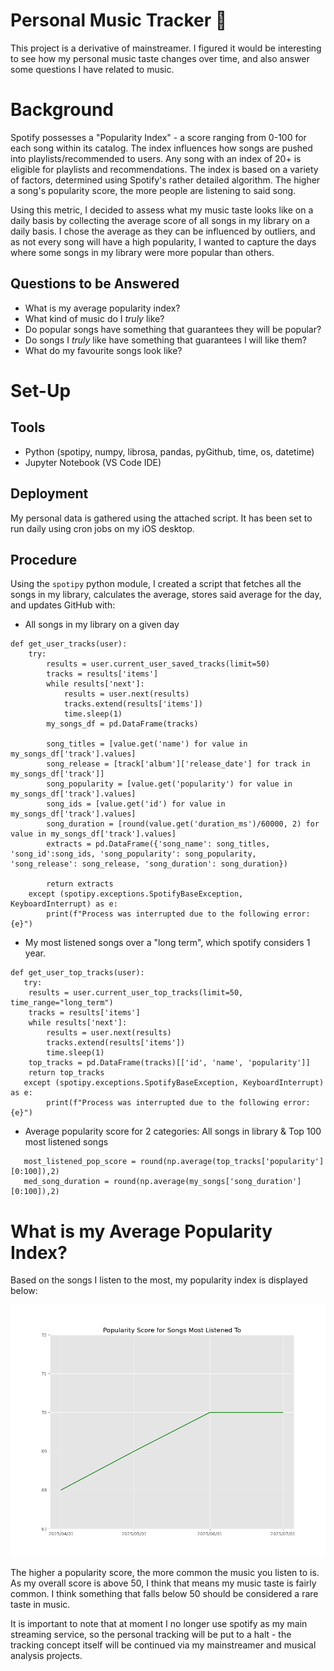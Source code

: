 # Personal Music Tracker 🎹

This project is a derivative of mainstreamer. I figured it would be interesting to see how my personal music taste changes over time, and also answer some questions I have related to music. 




# Background
Spotify possesses a "Popularity Index" - a score ranging from 0-100 for each song within its catalog. The index influences how songs are pushed into playlists/recommended to users. Any song with an index of 20+ is eligible for playlists and recommendations. The index is based on a variety of factors, determined using Spotify's rather detailed algorithm. The higher a song's popularity score, the more people are listening to said song.

Using this metric, I decided to assess what my music taste looks like on a daily basis by collecting the average score of all songs in my library on a daily basis. I chose the average as they can be influenced by outliers, and as not every song will have a high popularity, I wanted to capture the days where some songs in my library were more popular than others. 

## Questions to be Answered
- What is my average popularity index?
- What kind of music do I *truly* like? 
- Do popular songs have something that guarantees they will be popular?
- Do songs I *truly* like have something that guarantees I will like them?
- What do my favourite songs look like? 

# Set-Up

## Tools 
- Python (spotipy, numpy, librosa, pandas, pyGithub, time, os, datetime)
- Jupyter Notebook (VS Code IDE)

## Deployment
My personal data is gathered using the attached script. It has been set to run daily using cron jobs on my iOS desktop.

## Procedure
Using the `spotipy` python module, I created a script that fetches all the songs in my library, calculates the average, stores said average for the day, and updates GitHub with: 
- All songs in my library on a given day
```
def get_user_tracks(user): 
    try:
        results = user.current_user_saved_tracks(limit=50)
        tracks = results['items']
        while results['next']:
            results = user.next(results)
            tracks.extend(results['items'])
            time.sleep(1)
        my_songs_df = pd.DataFrame(tracks)

        song_titles = [value.get('name') for value in my_songs_df['track'].values]
        song_release = [track['album']['release_date'] for track in my_songs_df['track']]
        song_popularity = [value.get('popularity') for value in my_songs_df['track'].values]
        song_ids = [value.get('id') for value in my_songs_df['track'].values]
        song_duration = [round(value.get('duration_ms')/60000, 2) for value in my_songs_df['track'].values]
        extracts = pd.DataFrame({'song_name': song_titles, 'song_id':song_ids, 'song_popularity': song_popularity, 'song_release': song_release, 'song_duration': song_duration})

        return extracts
    except (spotipy.exceptions.SpotifyBaseException, KeyboardInterrupt) as e: 
        print(f"Process was interrupted due to the following error: {e}")
```

- My most listened songs over a "long term", which spotify considers 1 year.
```
def get_user_top_tracks(user):
   try:
    results = user.current_user_top_tracks(limit=50, time_range="long_term")
    tracks = results['items']
    while results['next']:
        results = user.next(results)
        tracks.extend(results['items'])
        time.sleep(1)
    top_tracks = pd.DataFrame(tracks)[['id', 'name', 'popularity']]
    return top_tracks
   except (spotipy.exceptions.SpotifyBaseException, KeyboardInterrupt) as e: 
        print(f"Process was interrupted due to the following error: {e}")
```
- Average popularity score for 2 categories: All songs in library & Top 100 most listened songs
```
   most_listened_pop_score = round(np.average(top_tracks['popularity'][0:100]),2)
   med_song_duration = round(np.average(my_songs['song_duration'][0:100]),2)

```

# What is my Average Popularity Index? 
Based on the songs I listen to the most, my popularity index is displayed below: 

![Popularity Index Graph, based on Spotify's Popularity Algorithm](plots/Popularity%20Score%20Plot.png)

The higher a popularity score, the more common the music you listen to is. As my overall score is above 50, I think that means my music taste is fairly common. I think something that falls below 50 should be considered a rare taste in music. 


It is important to note that at moment I no longer use spotify as my main streaming service, so the personal tracking will be put to a halt - the tracking concept itself will be continued via my mainstreamer and musical analysis projects. 

